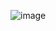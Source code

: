 ![image](https://user-images.githubusercontent.com/52150885/193419634-783a8c32-d2ca-4fa6-a287-91a3cf869a2b.png)
